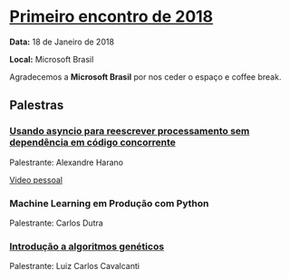 # [Primeiro encontro de 2018][0]

**Data:** 18 de Janeiro de 2018

**Local:** Microsoft Brasil

Agradecemos a **Microsoft Brasil** por nos ceder o espaço e coffee break.

## Palestras

### [Usando asyncio para reescrever processamento sem dependência em código concorrente](https://github.com/ayharano/aio-exemplo)

Palestrante: Alexandre Harano

[Video pessoal](https://youtu.be/LAkW7bxgHjQ)


### Machine Learning em Produção com Python

Palestrante: Carlos Dutra


### [Introdução a algoritmos genéticos](https://github.com/luizcavalcanti/genetic-algorithms)

Palestrante: Luiz Carlos Cavalcanti


[0]: https://www.meetup.com/pt-BR/Grupy-SP/events/246561769/
